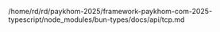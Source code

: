 /home/rd/rd/paykhom-2025/framework-paykhom-com-2025-typescript/node_modules/bun-types/docs/api/tcp.md
